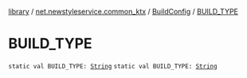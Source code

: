 [library](../../index.md) / [net.newstyleservice.common_ktx](../index.md) / [BuildConfig](index.md) / [BUILD_TYPE](./-b-u-i-l-d_-t-y-p-e.md)

# BUILD_TYPE

`static val BUILD_TYPE: `[`String`](https://kotlinlang.org/api/latest/jvm/stdlib/kotlin/-string/index.html)
`static val BUILD_TYPE: `[`String`](https://kotlinlang.org/api/latest/jvm/stdlib/kotlin/-string/index.html)